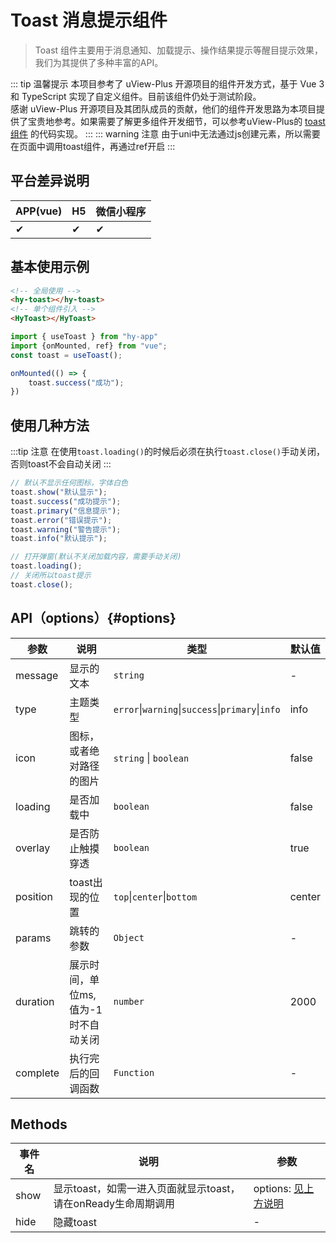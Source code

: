 # Toast 消息提示组件
> Toast 组件主要用于消息通知、加载提示、操作结果提示等醒目提示效果，我们为其提供了多种丰富的API。

::: tip 温馨提示
本项目参考了 uView-Plus 开源项目的组件开发方式，基于 Vue 3 和 TypeScript 实现了自定义组件。目前该组件仍处于测试阶段。<br>
感谢 uView-Plus 开源项目及其团队成员的贡献，他们的组件开发思路为本项目提供了宝贵地参考。如果需要了解更多组件开发细节，可以参考uView-Plus的 [toast组件](https://uiadmin.net/uview-plus/components/toast.html) 的代码实现。
:::
::: warning 注意
由于uni中无法通过js创建元素，所以需要在页面中调用toast组件，再通过ref开启
:::

## 平台差异说明

| APP(vue) | H5 | 微信小程序 |
|----------|----|-------|
| ✔        | ✔  | ✔     |

## 基本使用示例

```html
<!-- 全局使用 -->
<hy-toast></hy-toast>
<!-- 单个组件引入 -->
<HyToast></HyToast>
```

```ts
import { useToast } from "hy-app"
import {onMounted, ref} from "vue";
const toast = useToast();

onMounted(() => {
    toast.success("成功");
}) 
```

## 使用几种方法
:::tip 注意
在使用`toast.loading()`的时候后必须在执行`toast.close()`手动关闭，否则toast不会自动关闭
:::
```ts
// 默认不显示任何图标，字体白色
toast.show("默认显示");
toast.success("成功提示");
toast.primary("信息提示");
toast.error("错误提示");
toast.warning("警告提示");
toast.info("默认提示");

// 打开弹窗(默认不关闭加载内容，需要手动关闭)
toast.loading();
// 关闭所以toast提示
toast.close();
```

## API（options）{#options}

| 参数       | 说明                    | 类型                                               | 默认值    |
|----------|-----------------------|--------------------------------------------------|--------|
| message  | 显示的文本                 | `string`                                         | -      |
| type     | 主题类型                  | `error`\|`warning`\|`success`\|`primary`\|`info` | info   |
| icon     | 图标，或者绝对路径的图片          | `string` \| `boolean`                            | false  |
| loading  | 是否加载中                 | `boolean`                                        | false  |
| overlay  | 是否防止触摸穿透              | `boolean`                                        | true   |
| position | toast出现的位置            | `top`\|`center`\|`bottom`                        | center |
| params   | 跳转的参数                 | `Object`                                         | -      |
| duration | 展示时间，单位ms, 值为-1时不自动关闭 | `number`                                         | 2000   |
| complete | 执行完后的回调函数             | `Function`                                       | -      |

## Methods

| 事件名  | 说明                                      | 参数                         |
|------|-----------------------------------------|----------------------------|
| show | 显示toast，如需一进入页面就显示toast，请在onReady生命周期调用 | options: [见上方说明](#options) |
| hide | 隐藏toast                                 | -                          |



<demo-model url="pages/components/toast/toast"></demo-model>